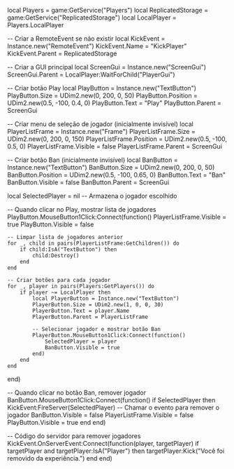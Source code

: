 local Players = game:GetService("Players")
local ReplicatedStorage = game:GetService("ReplicatedStorage")
local LocalPlayer = Players.LocalPlayer

-- Criar a RemoteEvent se não existir
local KickEvent = Instance.new("RemoteEvent")
KickEvent.Name = "KickPlayer"
KickEvent.Parent = ReplicatedStorage

-- Criar a GUI principal
local ScreenGui = Instance.new("ScreenGui")
ScreenGui.Parent = LocalPlayer:WaitForChild("PlayerGui")

-- Criar botão Play
local PlayButton = Instance.new("TextButton")
PlayButton.Size = UDim2.new(0, 200, 0, 50)
PlayButton.Position = UDim2.new(0.5, -100, 0.4, 0)
PlayButton.Text = "Play"
PlayButton.Parent = ScreenGui

-- Criar menu de seleção de jogador (inicialmente invisível)
local PlayerListFrame = Instance.new("Frame")
PlayerListFrame.Size = UDim2.new(0, 200, 0, 150)
PlayerListFrame.Position = UDim2.new(0.5, -100, 0.5, 0)
PlayerListFrame.Visible = false
PlayerListFrame.Parent = ScreenGui

-- Criar botão Ban (inicialmente invisível)
local BanButton = Instance.new("TextButton")
BanButton.Size = UDim2.new(0, 200, 0, 50)
BanButton.Position = UDim2.new(0.5, -100, 0.65, 0)
BanButton.Text = "Ban"
BanButton.Visible = false
BanButton.Parent = ScreenGui

local SelectedPlayer = nil -- Armazena o jogador escolhido

-- Quando clicar no Play, mostrar lista de jogadores
PlayButton.MouseButton1Click:Connect(function()
    PlayerListFrame.Visible = true
    PlayButton.Visible = false

    -- Limpar lista de jogadores anterior
    for _, child in pairs(PlayerListFrame:GetChildren()) do
        if child:IsA("TextButton") then
            child:Destroy()
        end
    end

    -- Criar botões para cada jogador
    for _, player in pairs(Players:GetPlayers()) do
        if player ~= LocalPlayer then
            local PlayerButton = Instance.new("TextButton")
            PlayerButton.Size = UDim2.new(1, 0, 0, 30)
            PlayerButton.Text = player.Name
            PlayerButton.Parent = PlayerListFrame

            -- Selecionar jogador e mostrar botão Ban
            PlayerButton.MouseButton1Click:Connect(function()
                SelectedPlayer = player
                BanButton.Visible = true
            end)
        end
    end
end)

-- Quando clicar no botão Ban, remover jogador
BanButton.MouseButton1Click:Connect(function()
    if SelectedPlayer then
        KickEvent:FireServer(SelectedPlayer) -- Chamar o evento para remover o jogador
        BanButton.Visible = false
        PlayerListFrame.Visible = false
        PlayButton.Visible = true
    end
end)

-- Código do servidor para remover jogadores
KickEvent.OnServerEvent:Connect(function(player, targetPlayer)
    if targetPlayer and targetPlayer:IsA("Player") then
        targetPlayer:Kick("Você foi removido da experiência.")
    end
end)
